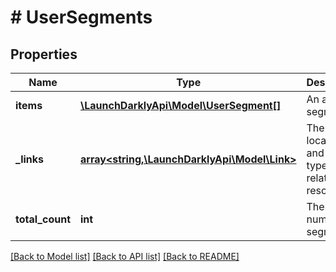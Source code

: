 # # UserSegments

## Properties

Name | Type | Description | Notes
------------ | ------------- | ------------- | -------------
**items** | [**\LaunchDarklyApi\Model\UserSegment[]**](UserSegment.md) | An array of segments |
**_links** | [**array<string,\LaunchDarklyApi\Model\Link>**](Link.md) | The location and content type of related resources |
**total_count** | **int** | The total number of segments |

[[Back to Model list]](../../README.md#models) [[Back to API list]](../../README.md#endpoints) [[Back to README]](../../README.md)
